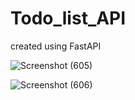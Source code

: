 # Todo_list_API
created using FastAPI


![Screenshot (605)](https://user-images.githubusercontent.com/92995145/193022094-ffa68c62-77f0-4cae-825f-f8cace9ed2b0.png)




![Screenshot (606)](https://user-images.githubusercontent.com/92995145/193022140-3657a1b8-1f39-40e3-884b-f978a19786dc.png)

